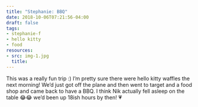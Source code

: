 ```yaml
---
title: "Stephanie: BBQ"
date: 2018-10-06T07:21:56-04:00
draft: false
tags:
- stephanie-f
- hello kitty
- food
resources:
- src: img-1.jpg
  title:
---
```


This was a really fun trip :) I’m pretty sure there were hello kitty waffles the next morning! We’d just got off the plane and then went to target and a food shop and came back to have a BBQ. I think Nik actually fell asleep on the table :joy::joy: we’d been up 18ish hours by then! :heartpulse:
